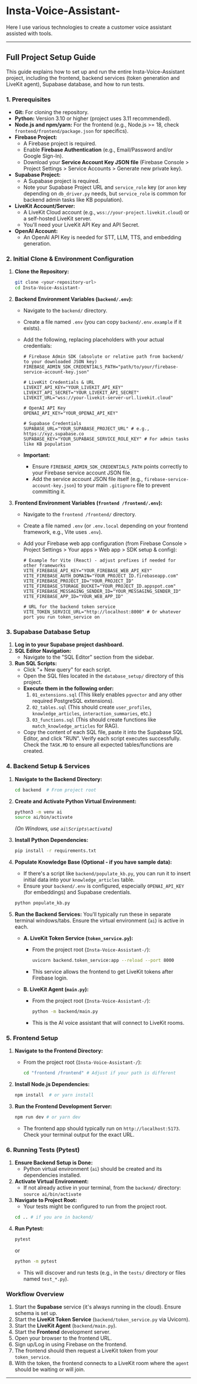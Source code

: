 # Insta-Voice-Assistant-

Here I use various technologies to create a customer voice assistant assisted with tools.

---

## Full Project Setup Guide

This guide explains how to set up and run the entire Insta-Voice-Assistant project, including the frontend, backend services (token generation and LiveKit agent), Supabase database, and how to run tests.

### 1. Prerequisites

- **Git:** For cloning the repository.
- **Python:** Version 3.10 or higher (project uses 3.11 recommended).
- **Node.js and npm/yarn:** For the frontend (e.g., Node.js >= 18, check `frontend/frontend/package.json` for specifics).
- **Firebase Project:**
  - A Firebase project is required.
  - Enable **Firebase Authentication** (e.g., Email/Password and/or Google Sign-In).
  - Download your **Service Account Key JSON file** (Firebase Console > Project Settings > Service Accounts > Generate new private key).
- **Supabase Project:**
  - A Supabase project is required.
  - Note your Supabase Project URL and `service_role` key (or `anon` key depending on `db_driver.py` needs, but `service_role` is common for backend admin tasks like KB population).
- **LiveKit Account/Server:**
  - A LiveKit Cloud account (e.g., `wss://your-project.livekit.cloud`) or a self-hosted LiveKit server.
  - You\'ll need your LiveKit API Key and API Secret.
- **OpenAI Account:**
  - An OpenAI API Key is needed for STT, LLM, TTS, and embedding generation.

### 2. Initial Clone & Environment Configuration

1.  **Clone the Repository:**

    ```bash
    git clone <your-repository-url>
    cd Insta-Voice-Assistant-
    ```

2.  **Backend Environment Variables (`backend/.env`):**

    - Navigate to the `backend/` directory.
    - Create a file named `.env` (you can copy `backend/.env.example` if it exists).
    - Add the following, replacing placeholders with your actual credentials:

      ```env
      # Firebase Admin SDK (absolute or relative path from backend/ to your downloaded JSON key)
      FIREBASE_ADMIN_SDK_CREDENTIALS_PATH="path/to/your/firebase-service-account-key.json"

      # LiveKit Credentials & URL
      LIVEKIT_API_KEY="YOUR_LIVEKIT_API_KEY"
      LIVEKIT_API_SECRET="YOUR_LIVEKIT_API_SECRET"
      LIVEKIT_URL="wss://your-livekit-server-url.livekit.cloud"

      # OpenAI API Key
      OPENAI_API_KEY="YOUR_OPENAI_API_KEY"

      # Supabase Credentials
      SUPABASE_URL="YOUR_SUPABASE_PROJECT_URL" # e.g., https://xyz.supabase.co
      SUPABASE_KEY="YOUR_SUPABASE_SERVICE_ROLE_KEY" # For admin tasks like KB population
      ```

    - **Important:**
      - Ensure `FIREBASE_ADMIN_SDK_CREDENTIALS_PATH` points correctly to your Firebase service account JSON file.
      - Add the service account JSON file itself (e.g., `firebase-service-account-key.json`) to your main `.gitignore` file to prevent committing it.

3.  **Frontend Environment Variables (`frontend /frontend/.env`):**

    - Navigate to the `frontend /frontend/` directory.
    - Create a file named `.env` (or `.env.local` depending on your frontend framework, e.g., Vite uses `.env`).
    - Add your Firebase web app configuration (from Firebase Console > Project Settings > Your apps > Web app > SDK setup & config):

      ```env
      # Example for Vite (React) - adjust prefixes if needed for other frameworks
      VITE_FIREBASE_API_KEY="YOUR_FIREBASE_WEB_API_KEY"
      VITE_FIREBASE_AUTH_DOMAIN="YOUR_PROJECT_ID.firebaseapp.com"
      VITE_FIREBASE_PROJECT_ID="YOUR_PROJECT_ID"
      VITE_FIREBASE_STORAGE_BUCKET="YOUR_PROJECT_ID.appspot.com"
      VITE_FIREBASE_MESSAGING_SENDER_ID="YOUR_MESSAGING_SENDER_ID"
      VITE_FIREBASE_APP_ID="YOUR_WEB_APP_ID"

      # URL for the backend token service
      VITE_TOKEN_SERVICE_URL="http://localhost:8000" # Or whatever port you run token_service on
      ```

### 3. Supabase Database Setup

1.  **Log in to your Supabase project dashboard.**
2.  **SQL Editor Navigation:**
    - Navigate to the "SQL Editor" section from the sidebar.
3.  **Run SQL Scripts:**
    - Click "+ New query" for each script.
    - Open the SQL files located in the `database_setup/` directory of this project.
    - **Execute them in the following order:**
      1.  `01_extensions.sql` (This likely enables `pgvector` and any other required PostgreSQL extensions).
      2.  `02_tables.sql` (This should create `user_profiles`, `knowledge_articles`, `interaction_summaries`, etc.)
      3.  `03_functions.sql` (This should create functions like `match_knowledge_articles` for RAG).
    - Copy the content of each SQL file, paste it into the Supabase SQL Editor, and click "RUN". Verify each script executes successfully. Check the `TASK.MD` to ensure all expected tables/functions are created.

### 4. Backend Setup & Services

1.  **Navigate to the Backend Directory:**

    ```bash
    cd backend  # From project root
    ```

2.  **Create and Activate Python Virtual Environment:**

    ```bash
    python3 -m venv ai
    source ai/bin/activate
    ```

    _(On Windows, use `ai\Scripts\activate`)_

3.  **Install Python Dependencies:**

    ```bash
    pip install -r requirements.txt
    ```

4.  **Populate Knowledge Base (Optional - if you have sample data):**

    - If there\'s a script like `backend/populate_kb.py`, you can run it to insert initial data into your `knowledge_articles` table.
    - Ensure your `backend/.env` is configured, especially `OPENAI_API_KEY` (for embeddings) and Supabase credentials.

    ```bash
    python populate_kb.py
    ```

5.  **Run the Backend Services:** You\'ll typically run these in separate terminal windows/tabs. Ensure the virtual environment (`ai`) is active in each.

    - **A. LiveKit Token Service (`token_service.py`):**

      - From the project root (`Insta-Voice-Assistant-/`):
        ```bash
        uvicorn backend.token_service:app --reload --port 8000
        ```
      - This service allows the frontend to get LiveKit tokens after Firebase login.

    - **B. LiveKit Agent (`main.py`):**
      - From the project root (`Insta-Voice-Assistant-/`):
        ```bash
        python -m backend/main.py
        ```
      - This is the AI voice assistant that will connect to LiveKit rooms.

### 5. Frontend Setup

1.  **Navigate to the Frontend Directory:**

    - From the project root (`Insta-Voice-Assistant-/`):
      ```bash
      cd "frontend /frontend" # Adjust if your path is different
      ```

2.  **Install Node.js Dependencies:**

    ```bash
    npm install  # or yarn install
    ```

3.  **Run the Frontend Development Server:**
    ```bash
    npm run dev # or yarn dev
    ```
    - The frontend app should typically run on `http://localhost:5173`. Check your terminal output for the exact URL.

### 6. Running Tests (Pytest)

1.  **Ensure Backend Setup is Done:**
    - Python virtual environment (`ai`) should be created and its dependencies installed.
2.  **Activate Virtual Environment:**
    - If not already active in your terminal, from the `backend/` directory: `source ai/bin/activate`
3.  **Navigate to Project Root:**
    - Your tests might be configured to run from the project root.
    ```bash
    cd .. # if you are in backend/
    ```
4.  **Run Pytest:**
    ```bash
    pytest
    ```
    or
    ```bash
    python -m pytest
    ```
    - This will discover and run tests (e.g., in the `tests/` directory or files named `test_*.py`).

### Workflow Overview

1.  Start the **Supabase** service (it\'s always running in the cloud). Ensure schema is set up.
2.  Start the **LiveKit Token Service** (`backend/token_service.py` via Uvicorn).
3.  Start the **LiveKit Agent** (`backend/main.py`).
4.  Start the **Frontend** development server.
5.  Open your browser to the frontend URL.
6.  Sign up/Log in using Firebase on the frontend.
7.  The frontend should then request a LiveKit token from your `token_service`.
8.  With the token, the frontend connects to a LiveKit room where the `agent` should be waiting or will join.

---
